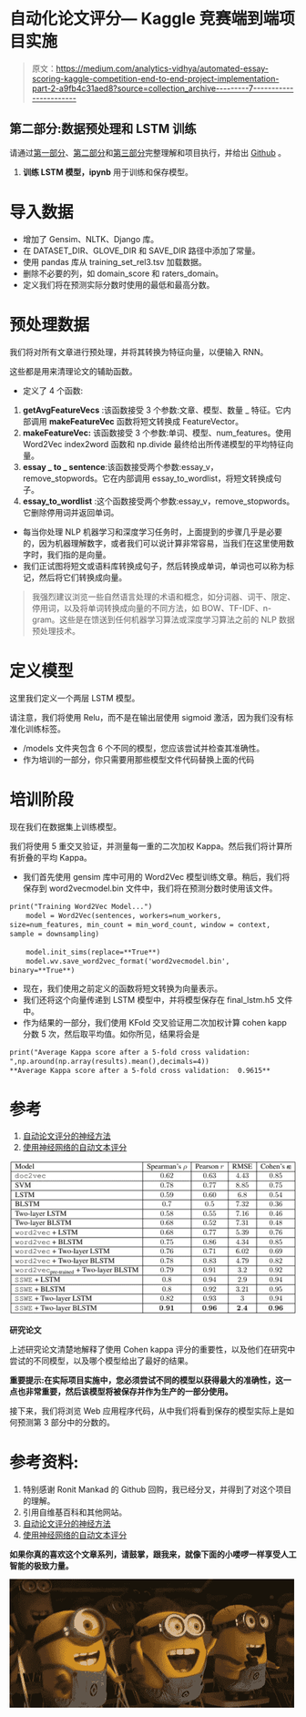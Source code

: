 # 自动化论文评分— Kaggle 竞赛端到端项目实施

> 原文：<https://medium.com/analytics-vidhya/automated-essay-scoring-kaggle-competition-end-to-end-project-implementation-part-2-a9fb4c31aed8?source=collection_archive---------7----------------------->

## 第二部分:数据预处理和 LSTM 训练

请通过[第一部分](/@mayurmorin/automated-essay-scoring-kaggle-competition-end-to-end-project-implementation-part-1-b75a043903c4)、[第二部分](/@mayurmorin/automated-essay-scoring-kaggle-competition-end-to-end-project-implementation-part-2-a9fb4c31aed8)和[第三部分](/@mayurmorin/automated-essay-scoring-kaggle-competition-end-to-end-project-implementation-part-3-ccd8ae110fd4)完整理解和项目执行，并给出 [Github](https://github.com/mayurmorin/Automated-Essay--Scoring) 。

1.  **训练 LSTM 模型，ipynb** 用于训练和保存模型。

# **导入数据**

*   增加了 Gensim、NLTK、Django 库。
*   在 DATASET_DIR、GLOVE_DIR 和 SAVE_DIR 路径中添加了常量。
*   使用 pandas 库从 training_set_rel3.tsv 加载数据。
*   删除不必要的列，如 domain_score 和 raters_domain。
*   定义我们将在预测实际分数时使用的最低和最高分数。

# 预处理数据

我们将对所有文章进行预处理，并将其转换为特征向量，以便输入 RNN。

这些都是用来清理论文的辅助函数。

*   定义了 4 个函数:

1.  **getAvgFeatureVecs** :该函数接受 3 个参数:文章、模型、数量 _ 特征。它内部调用 **makeFeatureVec** 函数将短文转换成 FeatureVector。
2.  **makeFeatureVec:** 该函数接受 3 个参数:单词、模型、num_features。使用 Word2Vec index2word 函数和 np.divide 最终给出所传递模型的平均特征向量。
3.  **essay _ to _ sentence**:该函数接受两个参数:essay_v，remove_stopwords。它在内部调用 essay_to_wordlist，将短文转换成句子。
4.  **essay_to_wordlist** :这个函数接受两个参数:essay_v，remove_stopwords。它删除停用词并返回单词。

*   每当你处理 NLP 机器学习和深度学习任务时，上面提到的步骤几乎是必要的，因为机器理解数字，或者我们可以说计算非常容易，当我们在这里使用数字时，我们指的是向量。
*   我们正试图将短文或语料库转换成句子，然后转换成单词，单词也可以称为标记，然后将它们转换成向量。

> 我强烈建议浏览一些自然语言处理的术语和概念，如分词器、词干、限定、停用词，以及将单词转换成向量的不同方法，如 BOW、TF-IDF、n-gram。这些是在馈送到任何机器学习算法或深度学习算法之前的 NLP 数据预处理技术。

# 定义模型

这里我们定义一个两层 LSTM 模型。

请注意，我们将使用 Relu，而不是在输出层使用 sigmoid 激活，因为我们没有标准化训练标签。

*   /models 文件夹包含 6 个不同的模型，您应该尝试并检查其准确性。
*   作为培训的一部分，你只需要用那些模型文件代码替换上面的代码

# 培训阶段

现在我们在数据集上训练模型。

我们将使用 5 重交叉验证，并测量每一重的二次加权 Kappa。然后我们将计算所有折叠的平均 Kappa。

*   我们首先使用 gensim 库中可用的 Word2Vec 模型训练文章。稍后，我们将保存到 word2vecmodel.bin 文件中，我们将在预测分数时使用该文件。

```
print("Training Word2Vec Model...")
    model = Word2Vec(sentences, workers=num_workers, size=num_features, min_count = min_word_count, window = context, sample = downsampling)

    model.init_sims(replace=**True**)
    model.wv.save_word2vec_format('word2vecmodel.bin', binary=**True**)
```

*   现在，我们使用之前定义的函数将短文转换为向量表示。
*   我们还将这个向量传递到 LSTM 模型中，并将模型保存在 final_lstm.h5 文件中。
*   作为结果的一部分，我们使用 KFold 交叉验证用二次加权计算 cohen kapp 分数 5 次，然后取平均值。如你所见，结果将会是

```
print("Average Kappa score after a 5-fold cross validation: ",np.around(np.array(results).mean(),decimals=4))
**Average Kappa score after a 5-fold cross validation:  0.9615**
```

# 参考

1.  [自动论文评分的神经方法](http://aclweb.org/anthology/D/D16/D16-1193.pdf)
2.  [使用神经网络的自动文本评分](https://arxiv.org/pdf/1606.04289.pdf)

![](img/d6a15d5343d85df88f8af0dbdf200446.png)

**研究论文**

上述研究论文清楚地解释了使用 Cohen kappa 评分的重要性，以及他们在研究中尝试的不同模型，以及哪个模型给出了最好的结果。

**重要提示:在实际项目实施中，您必须尝试不同的模型以获得最大的准确性，这一点也非常重要，然后该模型将被保存并作为生产的一部分使用。**

接下来，我们将浏览 Web 应用程序代码，从中我们将看到保存的模型实际上是如何预测第 3 部分中的分数的。

# 参考资料:

1.  特别感谢 Ronit Mankad 的 Github 回购，我已经分叉，并得到了对这个项目的理解。
2.  引用自维基百科和其他网站。
3.  [自动论文评分的神经方法](http://aclweb.org/anthology/D/D16/D16-1193.pdf)
4.  [使用神经网络的自动文本评分](https://arxiv.org/pdf/1606.04289.pdf)

**如果你真的喜欢这个文章系列，请鼓掌，跟我来，就像下面的小喽啰一样享受人工智能的极致力量。**

![](img/f9d4a63df6e2b8651ebc2567fa8d8aa1.png)